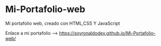 # Mi-Portafolio-web
Mi portafolio web, creado con HTML,CSS Y JavaScript


Enlace a mi portafolio -->  https://soyronaldodev.github.io/Mi-Portafolio-web/
